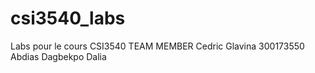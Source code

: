 # csi3540_labs
Labs pour le cours CSI3540
TEAM MEMBER 
Cedric Glavina 300173550
Abdias Dagbekpo 
Dalia 
